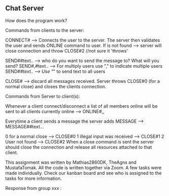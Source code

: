 ## Chat Server

How does the program work? 

Commands from clients to the server:

CONNECT#<user>  --> Connects the user to the server. The server then validates the user and sends ONLINE command to user.
If <user> is not found --> server will close connection and throw CLOSE#2 //not sure it 'throws'

SEND#<user>#text.. --> who do you want to send the message to? What will you send?
SEND#<user1>,<user2>#text.. --> For multiply users use "," to indicate multiple users
SEND#*#text.. --> Use "*" to send text to all users

CLOSE# --> discard all messages received. Server throws CLOSE#0 (for a normal close) and closes the clients connection.


Commands from Server to client(s):

Whenever a client connect/disconnect a list of all members online will be sent to
all clients currently online --> ONLINE#<User1>,<User2>,<User3>

Everytime a client sends a message the server adds MESSAGE --> MESSAGE#<User>#text...

0 for a normal close --> CLOSE#0
1 illegal input was received --> CLOSE#1
2 User not found --> CLOSE#2
When a close command is sent the server should close the connection and release all resources attached to that client.

This assignment was written by Mathias2860DK, TheAgns and MustafaTomak.
All the code is written together via Zoom. A few tasks were made individually. Check our kanban board and see who is assigned to the tasks for more information.

Response from group xxx : 

